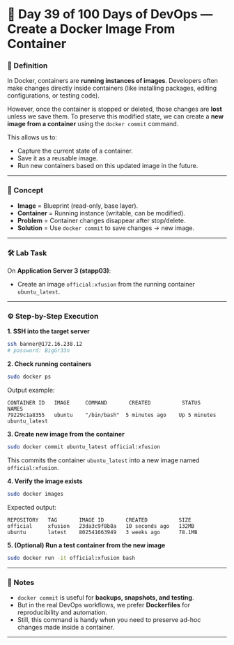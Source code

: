 
# 📌 Day 39 of 100 Days of DevOps — Create a Docker Image From Container

### 📝 Definition

In Docker, containers are **running instances of images**. Developers often make changes directly inside containers (like installing packages, editing configurations, or testing code).

However, once the container is stopped or deleted, those changes are **lost** unless we save them. To preserve this modified state, we can create a **new image from a container** using the `docker commit` command.

This allows us to:

* Capture the current state of a container.
* Save it as a reusable image.
* Run new containers based on this updated image in the future.

---

### 🔑 Concept

* **Image** = Blueprint (read-only, base layer).
* **Container** = Running instance (writable, can be modified).
* **Problem** = Container changes disappear after stop/delete.
* **Solution** = Use `docker commit` to save changes → new image.

---

### 🛠️ Lab Task

On **Application Server 3 (stapp03)**:

* Create an image `official:xfusion` from the running container `ubuntu_latest`.

---

### ⚙️ Step-by-Step Execution

**1. SSH into the target server**

```bash
ssh banner@172.16.238.12
# password: BigGr33n
```

**2. Check running containers**

```bash
sudo docker ps
```

Output example:

```
CONTAINER ID   IMAGE     COMMAND       CREATED          STATUS          NAMES
79229c1a8355   ubuntu    "/bin/bash"  5 minutes ago    Up 5 minutes    ubuntu_latest
```

**3. Create new image from the container**

```bash
sudo docker commit ubuntu_latest official:xfusion
```

This commits the container `ubuntu_latest` into a new image named `official:xfusion`.

**4. Verify the image exists**

```bash
sudo docker images
```

Expected output:

```
REPOSITORY   TAG       IMAGE ID       CREATED          SIZE
official     xfusion   23da3c9f8b8a   10 seconds ago   132MB
ubuntu       latest    802541663949   3 weeks ago      78.1MB
```

**5. (Optional) Run a test container from the new image**

```bash
sudo docker run -it official:xfusion bash
```

---

### 📌 Notes

* `docker commit` is useful for **backups, snapshots, and testing**.
* But in the  real DevOps workflows, we prefer **Dockerfiles** for reproducibility and automation.
* Still, this command is handy when you need to preserve ad-hoc changes made inside a container.

---
